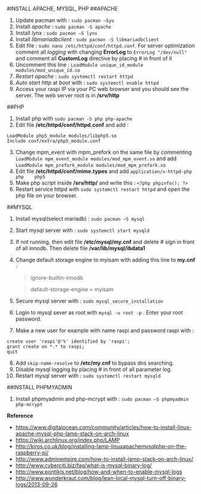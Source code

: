 #INSTALL APACHE, MYSQL, PHP
##APACHE
1. Update pacman with : `sudo pacman –Syu`
2. Install *apache* : `sudo pacman -S apache`
3. Install *lynx* : `sudo pacman –S lynx`
4. Install *libmariadbclient* : `sudo pacman -S libmariadbclient`
5. Edit file : `sudo nano /etc/httpd/conf/httpd.conf`. For server optimization comment all *logging* with changing **ErrorLog** to `ErrorLog "/dev/null"` and comment all **CustomLog** directive by placing # in front of it
6. Uncomment this line : `LoadModule unique_id_module modules/mod_unique_id.so`
7. *Restart apache* : `sudo systemctl restart httpd`
8. *Auto start http* at *boot* with : `sudo systemctl enable httpd`
9. Access your raspi IP via your PC web browser and you should see the server. The web server root is in **/srv/http**

##PHP
1. Install php with `sudo pacman -S php php-apache`
2. Edit file **/etc/httpd/conf/httpd.conf** and add :
 ```
 LoadModule php5_module modules/libphp5.so
 Include conf/extra/php5_module.conf
 ```
3. Change mpm_event with mpm_prefork on the same file by commenting `LoadModule mpm_event_module modules/mod_mpm_event.so` and add `LoadModule mpm_prefork_module modules/mod_mpm_prefork.so`
4. Edit file **/etc/httpd/conf/mime.types** and add `application/x-httpd-php       php    php5`
5. Make php script inside **/srv/http/** and write this : `<?php phpinfo(); ?>`
6. Restart service httpd with `sudo systemctl restart httpd` and open the php file on your browser.

##MYSQL
1. Install mysql(select mariadb) : `sudo pacman –S mysql`
2. Start mysql server with : `sudo systemctl start mysqld`
3. If not running, then edit file **/etc/mysql/my.cnf** and delete # sign in front of all innodb. Then delete file **/var/lib/mysql/ibdata1**
4.	Change default storage engine to myisam with adding this line to **my.cnf** :
	> ignore-builtin-innodb

	> default-storage-engine = myisam

5.	Secure mysql server with : `sudo mysql_secure_installation`
6. Login to mysql sever as root with `mysql -u root -p` . Enter your root password.
7. Make a new user for example with name raspi and password raspi with :
 ```
 create user 'raspi'@'%' identified by 'raspi';
 grant create on *.* to raspi;
 quit
 ```
8. Add `skip-name-resolve` to **/etc/my.cnf** to bypass dns searching.
9. Disable mysql logging by placing # in front of all parameter log
9. Restart mysql server with : `sudo systemctl restart mysqld`

##INSTALL PHPMYADMIN
1. Install phpmyadmin and php-mcrypt with : `sudo pacman –S phpmyadmin php-mcrypt`


**Reference**
 - https://www.digitalocean.com/community/articles/how-to-install-linux-apache-mysql-php-lamp-stack-on-arch-linux
 - https://wiki.archlinux.org/index.php/LAMP
 - http://kiros.co.uk/blog/installing-lamp-linuxapachemysqlphp-on-the-raspberry-pi/
 - http://www.adminempire.com/how-to-install-lamp-stack-on-arch-linux/
 - http://www.cyberciti.biz/faq/what-is-mysql-binary-log/
 - http://www.pontikis.net/blog/how-and-when-to-enable-mysql-logs
 - http://www.wunderkraut.com/blog/lean-local-mysql-turn-off-binary-logs/2013-09-26
